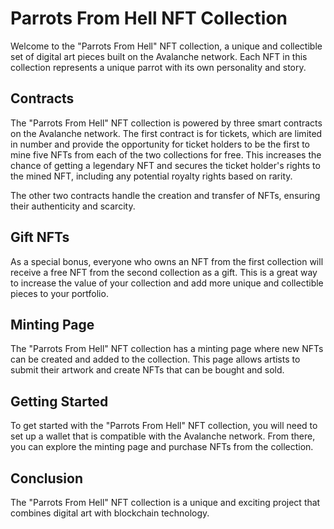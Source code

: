 
# Parrots From Hell NFT Collection
Welcome to the "Parrots From Hell" NFT collection, a unique and collectible set of digital art pieces built on the Avalanche network. Each NFT in this collection represents a unique parrot with its own personality and story.

## Contracts
The "Parrots From Hell" NFT collection is powered by three smart contracts on the Avalanche network. The first contract is for tickets, which are limited in number and provide the opportunity for ticket holders to be the first to mine five NFTs from each of the two collections for free. This increases the chance of getting a legendary NFT and secures the ticket holder's rights to the mined NFT, including any potential royalty rights based on rarity.

The other two contracts handle the creation and transfer of NFTs, ensuring their authenticity and scarcity.

## Gift NFTs
As a special bonus, everyone who owns an NFT from the first collection will receive a free NFT from the second collection as a gift. This is a great way to increase the value of your collection and add more unique and collectible pieces to your portfolio.

## Minting Page
The "Parrots From Hell" NFT collection has a minting page where new NFTs can be created and added to the collection. This page allows artists to submit their artwork and create NFTs that can be bought and sold.

## Getting Started
To get started with the "Parrots From Hell" NFT collection, you will need to set up a wallet that is compatible with the Avalanche network. From there, you can explore the minting page and purchase NFTs from the collection.

## Conclusion
The "Parrots From Hell" NFT collection is a unique and exciting project that combines digital art with blockchain technology.